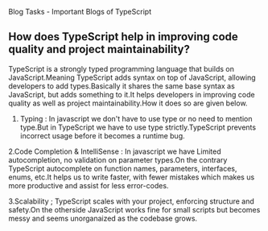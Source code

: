 Blog Tasks - Important Blogs of TypeScript

## How does TypeScript help in improving code quality and project maintainability?

TypeScript is a strongly typed programming language that builds on JavaScript.Meaning TypeScript adds syntax on top of JavaScript, allowing developers to add types.Basically it shares the same base syntax as JavaScript, but adds something to it.It helps developers in improving code quality as well as project maintainability.How it does so are given below.

1. Typing : In javascript we don't have to use type or no need to mention type.But in TypeScript we have to use type strictly.TypeScript prevents incorrect usage before it becomes a runtime bug.


2.Code Completion & IntelliSense : In javascript we have Limited autocompletion, no validation on parameter types.On the contrary TypeScript autocomplete on function names, parameters, interfaces, enums, etc.It helps us to write faster, with fewer mistakes which makes us more productive and assist for less error-codes.



3.Scalability ; TypeScript scales with your project, enforcing structure and safety.On the otherside JavaScript works fine for small scripts but becomes messy and seems unorganaized as the codebase grows.











